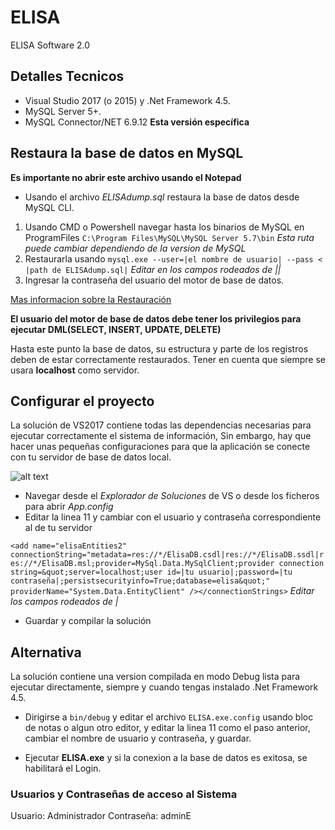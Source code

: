 # ELISA
ELISA Software 2.0 

## Detalles Tecnicos

* Visual Studio 2017 (o 2015) y .Net Framework 4.5.
* MySQL Server 5+.
* MySQL Connector/NET 6.9.12 **Esta versión específica**

## Restaura la base de datos en MySQL

**Es importante no abrir este archivo usando el Notepad**
* Usando el archivo *ELISAdump.sql* restaura la base de datos desde MySQL CLI.

1. Usando CMD o Powershell navegar hasta los binarios de MySQL en ProgramFiles `C:\Program Files\MySQL\MySQL Server 5.7\bin` _Esta ruta puede cambiar dependiendo de la version de MySQL_
2. Restaurarla usando `mysql.exe --user=|el nombre de usuario| --pass < |path de ELISAdump.sql|` _Editar en los campos rodeados de ||_
3. Ingresar la contraseña del usuario del motor de base de datos.

[Mas informacion sobre la Restauración](https://dev.mysql.com/doc/mysql-backup-excerpt/5.7/en/reloading-sql-format-dumps.html)

**El usuario del motor de base de datos debe tener los privilegios para ejecutar DML(SELECT, INSERT, UPDATE, DELETE)**

Hasta este punto la base de datos, su estructura y parte de los registros deben de estar correctamente restaurados. Tener en cuenta que siempre se usara **localhost** como servidor.

## Configurar el proyecto

La solución de VS2017 contiene todas las dependencias necesarias para ejecutar correctamente el sistema de información, Sin embargo, hay que hacer unas pequeñas configuraciones para que la aplicación se conecte con tu servidor de base de datos local.

![alt text](https://i.imgur.com/XQ5glzN.png "Imagen 1")
* Navegar desde el _Explorador de Soluciones_ de VS o desde los ficheros para abrir *App.config*
* Editar la linea 11 y cambiar con el usuario y contraseña correspondiente al de tu servidor

`<add name="elisaEntities2" connectionString="metadata=res://*/ElisaDB.csdl|res://*/ElisaDB.ssdl|res://*/ElisaDB.msl;provider=MySql.Data.MySqlClient;provider connection string=&quot;server=localhost;user id=|tu usuario|;password=|tu contraseña|;persistsecurityinfo=True;database=elisa&quot;" providerName="System.Data.EntityClient" /></connectionStrings>` _Editar los campos rodeados de |_

* Guardar y compilar la solución 

## Alternativa

La solución contiene una version compilada en modo Debug lista para ejecutar directamente, siempre y cuando tengas instalado .Net Framework 4.5.

* Dirigirse a `bin/debug` y editar el archivo `ELISA.exe.config` usando bloc de notas o algun otro editor, y editar la linea 11 como el paso anterior, cambiar el nombre de usuario y contraseña, y guardar.

* Ejecutar **ELISA.exe** y si la conexion a la base de datos es exitosa, se habilitará el Login.

### Usuarios y Contraseñas de acceso al Sistema

Usuario: Administrador
Contraseña: adminE


